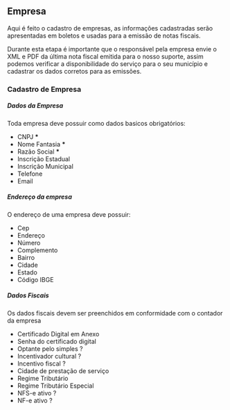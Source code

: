 ## Empresa

Aqui é feito o cadastro de empresas, as informações cadastradas serão apresentadas em boletos e usadas para a emissão de notas fiscais.

Durante esta etapa é importante que o responsável pela empresa envie o XML e PDF da última nota fiscal emitida para o nosso suporte, assim podemos verificar a disponibilidade do serviço para o seu município e cadastrar os dados corretos para as emissões.

### Cadastro de Empresa

##### Dados da Empresa
Toda empresa deve possuir como dados basicos obrigatórios:
  - CNPJ **\***
  - Nome Fantasia **\***
  - Razão Social **\***
  - Inscrição Estadual
  - Inscrição Municipal
  - Telefone
  - Email

##### Endereço da empresa
O endereço de uma empresa deve possuir:
  - Cep
  - Endereço
  - Número
  - Complemento
  - Bairro
  - Cidade
  - Estado
  - Código IBGE

##### Dados Fiscais
Os dados fiscais devem ser preenchidos em conformidade com o contador da empresa

- Certificado Digital em Anexo
- Senha do certificado digital
- Optante pelo simples ?
- Incentivador cultural ?
- Incentivo fiscal ?
- Cidade de prestação de serviço
- Regime Tributário
- Regime Tributário Especial
- NFS-e ativo ?
- NF-e ativo ?
